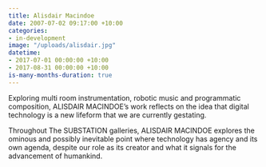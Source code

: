 ```yaml
---
title: Alisdair Macindoe
date: 2007-07-02 09:17:00 +10:00
categories:
- in-development
image: "/uploads/alisdair.jpg"
datetime:
- 2017-07-01 00:00:00 +10:00
- 2017-08-31 00:00:00 +10:00
is-many-months-duration: true
---
```


Exploring multi room instrumentation, robotic music and programmatic composition, ALISDAIR
MACINDOE’s work reflects on the idea that digital technology is a new lifeform that we are currently
gestating.

Throughout The SUBSTATION galleries, ALISDAIR MACINDOE explores the ominous and possibly
inevitable point where technology has agency and its own agenda, despite our role as its creator and what
it signals for the advancement of humankind.
